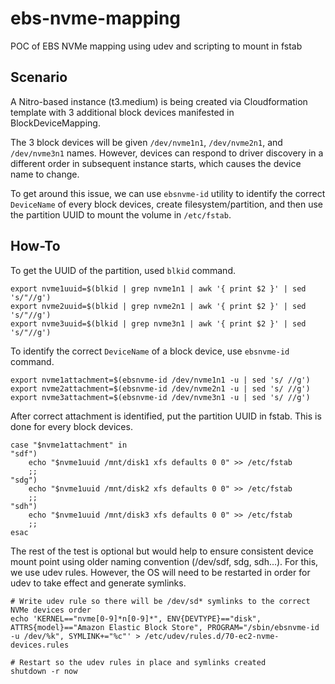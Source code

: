 # ebs-nvme-mapping

POC of EBS NVMe mapping using udev and scripting to mount in fstab

## Scenario

A Nitro-based instance (t3.medium) is being created via Cloudformation template with 3 additional block devices manifested in BlockDeviceMapping.

The 3 block devices will be given `/dev/nvme1n1`, `/dev/nvme2n1`, and `/dev/nvme3n1` names. However, devices can respond to driver discovery in a different order in subsequent instance starts, which causes the device name to change.

To get around this issue, we can use `ebsnvme-id` utility to identify the correct `DeviceName` of every block devices, create filesystem/partition, and then use the partition UUID to mount the volume in `/etc/fstab`.

## How-To

To get the UUID of the partition, used `blkid` command.

```
export nvme1uuid=$(blkid | grep nvme1n1 | awk '{ print $2 }' | sed 's/"//g')
export nvme2uuid=$(blkid | grep nvme2n1 | awk '{ print $2 }' | sed 's/"//g')
export nvme3uuid=$(blkid | grep nvme3n1 | awk '{ print $2 }' | sed 's/"//g')
```

To identify the correct `DeviceName` of a block device, use `ebsnvme-id` command.

```
export nvme1attachment=$(ebsnvme-id /dev/nvme1n1 -u | sed 's/ //g')
export nvme2attachment=$(ebsnvme-id /dev/nvme2n1 -u | sed 's/ //g')
export nvme3attachment=$(ebsnvme-id /dev/nvme3n1 -u | sed 's/ //g')
```

After correct attachment is identified, put the partition UUID in fstab. This is done for every block devices.

```
case "$nvme1attachment" in
"sdf")
    echo "$nvme1uuid /mnt/disk1 xfs defaults 0 0" >> /etc/fstab
    ;;
"sdg")
    echo "$nvme1uuid /mnt/disk2 xfs defaults 0 0" >> /etc/fstab
    ;;
"sdh")
    echo "$nvme1uuid /mnt/disk3 xfs defaults 0 0" >> /etc/fstab
    ;;
esac
```

The rest of the test is optional but would help to ensure consistent device mount point using older naming convention (/dev/sdf, sdg, sdh...). For this, we use udev rules. However, the OS will need to be restarted in order for udev to take effect and generate symlinks.

```
# Write udev rule so there will be /dev/sd* symlinks to the correct NVMe devices order
echo 'KERNEL=="nvme[0-9]*n[0-9]*", ENV{DEVTYPE}=="disk", ATTRS{model}=="Amazon Elastic Block Store", PROGRAM="/sbin/ebsnvme-id -u /dev/%k", SYMLINK+="%c"' > /etc/udev/rules.d/70-ec2-nvme-devices.rules

# Restart so the udev rules in place and symlinks created
shutdown -r now
```

